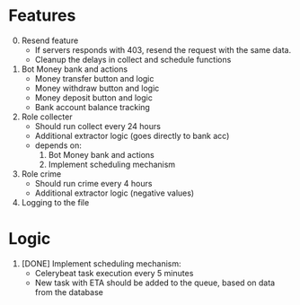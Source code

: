 # Features
0. Resend feature
    - If servers responds with 403, resend the request with the same data.
    - Cleanup the delays in collect and schedule functions
1. Bot Money bank and actions
    - Money transfer button and logic
    - Money withdraw button and logic
    - Money deposit button and logic
    - Bank account balance tracking
2. Role collecter
    - Should run collect every 24 hours
    - Additional extractor logic (goes directly to bank acc)
    - depends on:
        1. Bot Money bank and actions
        2. Implement scheduling mechanism
3. Role crime
    - Should run crime every 4 hours
    - Additional extractor logic (negative values)
4. Logging to the file

# Logic
1. [DONE] Implement scheduling mechanism:
    - Celerybeat task execution every 5 minutes
    - New task with ETA should be added to the queue, based on data from the database